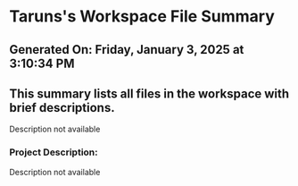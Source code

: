 # Taruns's Workspace File Summary
## Generated On: Friday, January 3, 2025 at 3:10:34 PM
This summary lists all files in the workspace with brief descriptions.
---
Description not available 
### Project Description:
 Description not available
